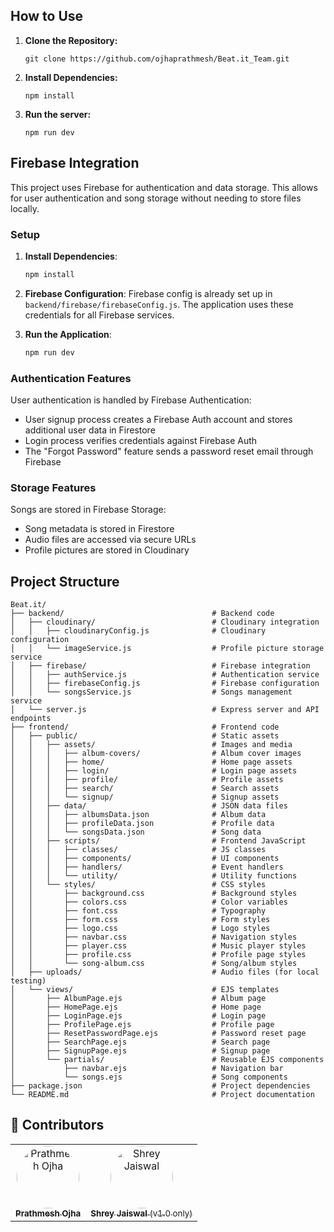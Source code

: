 ## How to Use
1. **Clone the Repository:**
   ```
   git clone https://github.com/ojhaprathmesh/Beat.it_Team.git
   ```
   
2. **Install Dependencies:**
   ```
   npm install
   ```
   
3. **Run the server:**
   ```
   npm run dev
   ```

## Firebase Integration

This project uses Firebase for authentication and data storage. This allows for user authentication and song storage without needing to store files locally.

### Setup

1. **Install Dependencies**:
   ```bash
   npm install
   ```

2. **Firebase Configuration**:
   Firebase config is already set up in `backend/firebase/firebaseConfig.js`. The application uses these credentials for all Firebase services.

3. **Run the Application**:
   ```bash
   npm run dev
   ```

### Authentication Features

User authentication is handled by Firebase Authentication:
- User signup process creates a Firebase Auth account and stores additional user data in Firestore
- Login process verifies credentials against Firebase Auth
- The "Forgot Password" feature sends a password reset email through Firebase

### Storage Features

Songs are stored in Firebase Storage:
- Song metadata is stored in Firestore
- Audio files are accessed via secure URLs
- Profile pictures are stored in Cloudinary

## Project Structure

```plaintext
Beat.it/
├── backend/                                 # Backend code
│   ├── cloudinary/                          # Cloudinary integration
│   │   ├── cloudinaryConfig.js              # Cloudinary configuration
│   │   └── imageService.js                  # Profile picture storage service
│   ├── firebase/                            # Firebase integration
│   │   ├── authService.js                   # Authentication service
│   │   ├── firebaseConfig.js                # Firebase configuration
│   │   └── songsService.js                  # Songs management service
│   └── server.js                            # Express server and API endpoints
├── frontend/                                # Frontend code
│   ├── public/                              # Static assets
│   │   ├── assets/                          # Images and media
│   │   │   ├── album-covers/                # Album cover images
│   │   │   ├── home/                        # Home page assets
│   │   │   ├── login/                       # Login page assets
│   │   │   ├── profile/                     # Profile assets
│   │   │   ├── search/                      # Search assets
│   │   │   └── signup/                      # Signup assets
│   │   ├── data/                            # JSON data files
│   │   │   ├── albumsData.json              # Album data
│   │   │   ├── profileData.json             # Profile data
│   │   │   └── songsData.json               # Song data
│   │   ├── scripts/                         # Frontend JavaScript
│   │   │   ├── classes/                     # JS classes
│   │   │   ├── components/                  # UI components
│   │   │   ├── handlers/                    # Event handlers
│   │   │   └── utility/                     # Utility functions
│   │   └── styles/                          # CSS styles
│   │       ├── background.css               # Background styles
│   │       ├── colors.css                   # Color variables
│   │       ├── font.css                     # Typography
│   │       ├── form.css                     # Form styles
│   │       ├── logo.css                     # Logo styles
│   │       ├── navbar.css                   # Navigation styles
│   │       ├── player.css                   # Music player styles
│   │       ├── profile.css                  # Profile page styles
│   │       └── song-album.css               # Song/album styles
│   ├── uploads/                             # Audio files (for local testing)
│   └── views/                               # EJS templates
│       ├── AlbumPage.ejs                    # Album page
│       ├── HomePage.ejs                     # Home page
│       ├── LoginPage.ejs                    # Login page
│       ├── ProfilePage.ejs                  # Profile page
│       ├── ResetPasswordPage.ejs            # Password reset page
│       ├── SearchPage.ejs                   # Search page
│       ├── SignupPage.ejs                   # Signup page
│       └── partials/                        # Reusable EJS components
│           ├── navbar.ejs                   # Navigation bar
│           └── songs.ejs                    # Song components
├── package.json                             # Project dependencies
└── README.md                                # Project documentation
```

## 👥 Contributors

<table>
  <tr>
    <td align="center">
      <a href="https://github.com/ojhaprathmesh">
        <img src="https://github.com/ojhaprathmesh.png" width="100px;" style="border-radius: 50%;" alt="Prathmesh Ojha"/>
        <br />
        <sub><b>Prathmesh Ojha</b></sub>
      </a>
    </td>
    <td align="center">
      <a href="https://github.com/jaisw07">
        <img src="https://github.com/jaisw07.png" width="100px;" style="border-radius: 50%;" alt="Shrey Jaiswal"/>
        <br />
        <sub><b>Shrey Jaiswal</b> (v1.0 only)</sub>
      </a>
    </td>
  </tr>
</table>
